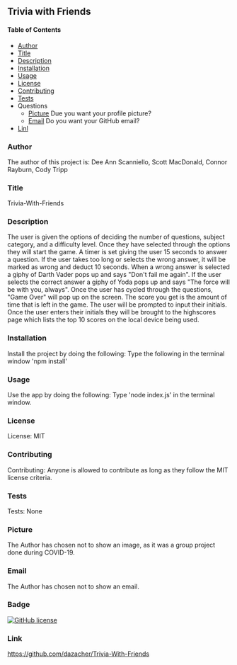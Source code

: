 ## Trivia with Friends

#### Table of Contents

* [Author](#author)
* [Title](#title)
* [Description](#description)
* [Installation](#installation)
* [Usage](#usage)
* [License](#license)
* [Contributing](#contributing)
* [Tests](#tests)
* Questions
    * [Picture](#picture) Due you want your profile picture?
    * [Email](#email) Do you want your GitHub email?
* [Linl](#link)
    
### Author

The author of this project is: Dee Ann Scanniello, Scott MacDonald, Connor Rayburn, Cody Tripp

### Title

Trivia-With-Friends

### Description

The user is given the options of deciding the number of questions, subject category, and a difficulty level. Once they have selected through the options they will start the game. A timer is set giving the user 15 seconds to answer a question. If the user takes too long or selects the wrong answer, it will be marked as wrong and deduct 10 seconds. When a wrong answer is selected a giphy of Darth Vader pops up and says "Don't fail me again". If the user selects the correct answer a giphy of Yoda pops up and says "The force will be with you, always". Once the user has cycled through the questions, "Game Over" will pop up on the screen. The score you get is the amount of time that is left in the game. The user will be prompted to input their initials. Once the user enters their initials they will be brought to the highscores page which lists the top 10 scores on the local device being used.

### Installation

Install the project by doing the following: Type the following in the terminal window 'npm install'

### Usage

Use the app by doing the following: Type 'node index.js' in the terminal window.

### License

License: MIT

### Contributing

Contributing: Anyone is allowed to contribute as long as they follow the MIT license criteria.

### Tests

Tests: None

### Picture

The Author has chosen not to show an image, as it was a group project done during COVID-19.

### Email

The Author has chosen not to show an email.

### Badge

[![GitHub license](https://img.shields.io/badge/license-MIT-brightgreen.svg)](https://api.github.com/dazacher/Trivia-With-Friends)

### Link

https://github.com/dazacher/Trivia-With-Friends
